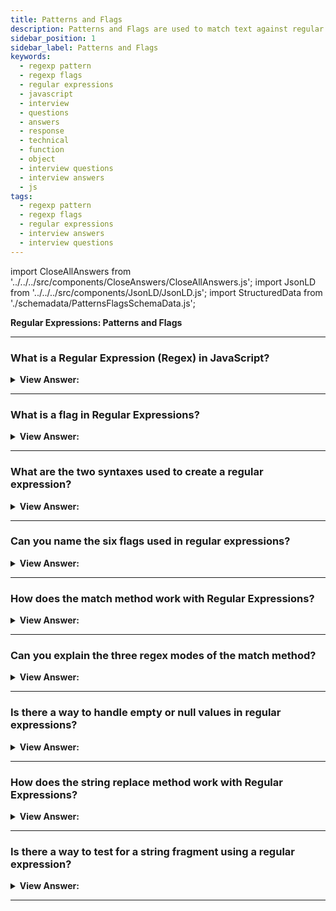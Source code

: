 ```yaml
---
title: Patterns and Flags
description: Patterns and Flags are used to match text against regular expressions. They are used to match text against regular expressions. Interview Questions
sidebar_position: 1
sidebar_label: Patterns and Flags
keywords:
  - regexp pattern
  - regexp flags
  - regular expressions
  - javascript
  - interview
  - questions
  - answers
  - response
  - technical
  - function
  - object
  - interview questions
  - interview answers
  - js
tags:
  - regexp pattern
  - regexp flags
  - regular expressions
  - interview answers
  - interview questions
---
```


import CloseAllAnswers from '../../../src/components/CloseAnswers/CloseAllAnswers.js';
import JsonLD from '../../../src/components/JsonLD/JsonLD.js';
import StructuredData from './schemadata/PatternsFlagsSchemaData.js';

<JsonLD data={StructuredData} />

<head>
  <title>Patterns and Flags | Regular Expressions Interview Questions</title>
</head>

**Regular Expressions: Patterns and Flags**

<CloseAllAnswers />

---

### What is a Regular Expression (Regex) in JavaScript?

<details>
  <summary><strong>View Answer:</strong></summary>
  <div>
  <div><strong>Interview Response:</strong> Regular expressions are patterns with optional flags that allow powerful text search and replacement. They are available in JavaScript via the RegExp object, and we can embed them into string functions and string methods combined with regular expressions.
    </div>
  </div>
</details>

---

### What is a flag in Regular Expressions?

<details>
  <summary><strong>View Answer:</strong></summary>
  <div>
  <div><strong>Interview Response:</strong> Flags are modifiers that define how a search should be conducted. Examples: 'g' for global, 'i' for case-insensitive, 'm' for multiline.
    </div>
  </div>
</details>

---

### What are the two syntaxes used to create a regular expression?

<details>
  <summary><strong>View Answer:</strong></summary>
  <div>
  <div><strong>Interview Response:</strong> Regular expressions can be created using literal syntax (/pattern/) or the RegExp constructor.
    </div><br />
  <div><strong>Technical Response:</strong> We can use two syntaxes when creating a regular expression object, including the long and short syntaxes. The extended syntax uses the RegExp object with optional flags, and the short syntax uses forward slashes with optional flags. Slashes /.../ tell JavaScript that we are creating a regular expression, and they play the same role as quotes for strings. In both cases, regexp becomes an instance of the built-in RegExp class.
    </div><br />
  <div><strong className="codeExample">Code Example:</strong><br /><br />

  <div></div>

```js
// Long Syntax
regexp = new RegExp('pattern', 'flags');

// Short Syntax
regexp = /pattern/; // no flags
regexp = /pattern/gim; // with flags g,i and m (to be covered soon)
```

  </div>
  </div>
</details>

---

### Can you name the six flags used in regular expressions?

<details>
  <summary><strong>View Answer:</strong></summary>
  <div>
  <div><strong>Interview Response:</strong> Six flags in regular expressions are: global (g), case-insensitive (i), multiline (m), dotall (s), unicode (u), and sticky (y).
  </div><br/>
  <div><strong>Interview Response:</strong> Regular expressions may have flags that affect the search. There are only 6 of them in JavaScript, including the i, g, m, s, u, and y regular expression flags:<br /><br />
  <strong>Flag Descriptions:</strong><br />
  <ul>
    <li>With the <strong>i</strong> flag the search is set to case insensitive.</li>
    <li>The <strong>g</strong> flag the search is set to global and looks for all matches, without it only the first search match is returned.</li>
    <li>The <strong>m</strong> flag represents a query in multiline mode.</li>
    <li>The <strong>s</strong> flag enables dot all mode allows a dot to match the newline character.</li>
    <li>The <strong>u</strong> enables full Unicode support, the flag enables correct processing of surrogate pairs.</li>
    <li>Sticky flag <strong>y</strong> sets the stick mode that allows search for the exact position of the text.</li>
  </ul>
</div>
  </div>
</details>

---

### How does the match method work with Regular Expressions?

<details>
  <summary><strong>View Answer:</strong></summary>
  <div>
  <div><strong>Interview Response:</strong> The match method applies a regex to a string, returning an array of matches or null if no matches.
    </div><br />
  <div><strong className="codeExample">Code Example:</strong><br /><br />

  <div></div>

```js
let myString = 'We will, we will rock you';

alert(myString.match(/we/gi)); // We,we (an array of 2 substrings that match)
```

  </div>
  </div>
</details>

---

### Can you explain the three regex modes of the match method?

<details>
  <summary><strong>View Answer:</strong></summary>
  <div>
  <div><strong>Interview Response:</strong> The match method has three modes: single match returning the first match, global match returning all matches, and sticky match executing from a specified position.
    </div><br />
  <div><strong>Technical Response:</strong> The match method has three working regex modes. First, if a regular expression has flag g, it returns an array of all matches. Second, if there is no such flag, it returns only the first match in the form of an array, with the whole match at index 0 and some additional details in properties. The array may have other indexes besides 0 if a part of the regular expression gets enclosed in parentheses. And finally, if there are no matches, null is returned (it does not matter if there’s flag g or not). This behavior is an essential nuance. If there are no matches, we do not receive an empty array but instead receive null. Forgetting about that may lead to errors, e.g.
    </div><br />
  <div><strong className="codeExample">Code Example:</strong><br /><br />

  <div></div>

Here are JavaScript code examples of the three modes:

1. Single match:

```javascript
let str = "Hello world!";
let result = str.match(/world/); // Returns ["world"]

```

2. Global match:

```javascript
let str = "Hello world, world!";
let result = str.match(/world/g); // Returns ["world", "world"]

```

3. Sticky match:

```javascript
let str = "Hello world!";
let regex = /world/y;
regex.lastIndex = 6;
let result = str.match(regex); // Returns ["world"]

```

In the sticky match, the `lastIndex` property sets the index at which to start the next match.

  </div>
  </div>
</details>

---

### Is there a way to handle empty or null values in regular expressions?

<details>
  <summary><strong>View Answer:</strong></summary>
  <div>
  <div><strong>Interview Response:</strong> Yes, when the result contains an empty or null value. We should subscribe to the match method by adding an empty array. If the length is empty or null, we should do a condition check and return a value.
    </div><br />
  <div><strong className="codeExample">Code Example:</strong><br /><br />

  <div></div>

```js
// Wrong Approach
let matches = 'JavaScript'.match(/HTML/); // = null

if (!matches.length) {
  // Error: Cannot read property 'length' of null
  alert('Error in the line above');
}

// Correct Approach
let matches = 'JavaScript'.match(/HTML/) || [];

if (!matches.length) {
  alert('No matches'); // now it works
}
```

  </div>
  </div>
</details>

---

### How does the string replace method work with Regular Expressions?

<details>
  <summary><strong>View Answer:</strong></summary>
  <div>
  <div><strong>Interview Response:</strong> The method str.replace(regexp, replacement) replaces regular expression matches in string str with replacement (all matches if flag g is present; otherwise, only the first one). The replacement string is the second parameter. We can utilize specific character combinations in it to insert match pieces.
    </div><br />
  <div><strong className="codeExample">Code Example:</strong><br /><br />

  <div></div>

```js
// no flag g
alert('We will, we will'.replace(/we/i, 'I')); // I will, we will

// with flag g
alert('We will, we will'.replace(/we/gi, 'I')); // I will, I will
```

  </div><br />
  <div><strong className="codeExample">Code Example:</strong> An example with $& symbol<br /><br />

  <div></div>

```js
alert('I love HTML'.replace(/HTML/, '$& and JavaScript'));
// returns - I love HTML and JavaScript
```

  </div>
  </div>
</details>

---

### Is there a way to test for a string fragment using a regular expression?

<details>
  <summary><strong>View Answer:</strong></summary>
  <div>
  <div><strong>Interview Response:</strong> Yes, you can use the "test()" function or "match()" method with a regular expression to find a string fragment.
    </div><br />
  <div><strong className="codeExample">Code Example:</strong><br /><br />

  <div></div>

```js
let str = 'I love JavaScript';
let regexp = /LOVE/i;

alert(regexp.test(str)); // true
```

  </div>
  </div>
</details>

---
